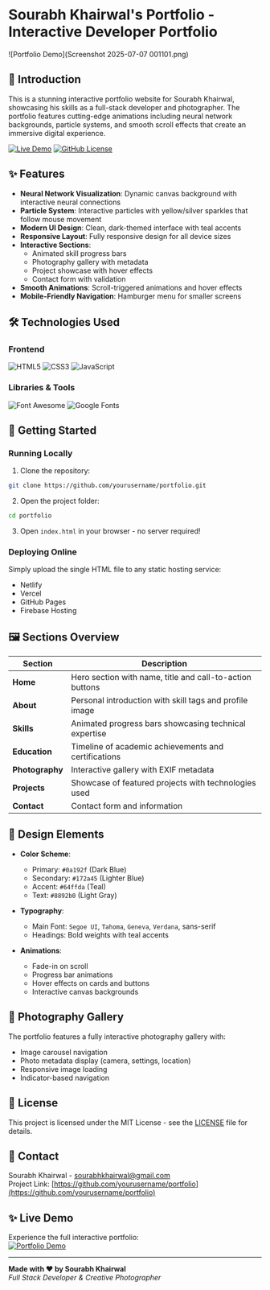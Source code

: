 # Sourabh Khairwal's Portfolio - Interactive Developer Portfolio

![Portfolio Demo](Screenshot 2025-07-07 001101.png)

## 🌟 Introduction

This is a stunning interactive portfolio website for Sourabh Khairwal, showcasing his skills as a full-stack developer and photographer. The portfolio features cutting-edge animations including neural network backgrounds, particle systems, and smooth scroll effects that create an immersive digital experience.

[![Live Demo]([https://img.shields.io/badge/Live-Demo-brightgreen?style=for-the-badge)](https://s0urabh-portfolio.netlify.app/)
[![GitHub License](https://img.shields.io/badge/license-MIT-blue?style=for-the-badge)](https://github.com/soura8hs/s0urabh-portfolio)

## ✨ Features

- **Neural Network Visualization**: Dynamic canvas background with interactive neural connections
- **Particle System**: Interactive particles with yellow/silver sparkles that follow mouse movement
- **Modern UI Design**: Clean, dark-themed interface with teal accents
- **Responsive Layout**: Fully responsive design for all device sizes
- **Interactive Sections**:
  - Animated skill progress bars
  - Photography gallery with metadata
  - Project showcase with hover effects
  - Contact form with validation
- **Smooth Animations**: Scroll-triggered animations and hover effects
- **Mobile-Friendly Navigation**: Hamburger menu for smaller screens

## 🛠 Technologies Used

### Frontend
![HTML5](https://img.shields.io/badge/HTML5-E34F26?style=for-the-badge&logo=html5&logoColor=white)
![CSS3](https://img.shields.io/badge/CSS3-1572B6?style=for-the-badge&logo=css3&logoColor=white)
![JavaScript](https://img.shields.io/badge/JavaScript-F7DF1E?style=for-the-badge&logo=javascript&logoColor=black)

### Libraries & Tools
![Font Awesome](https://img.shields.io/badge/Font%20Awesome-339AF0?style=for-the-badge&logo=font-awesome&logoColor=white)
![Google Fonts](https://img.shields.io/badge/Google%20Fonts-4285F4?style=for-the-badge&logo=google-fonts&logoColor=white)

## 🚀 Getting Started

### Running Locally

1. Clone the repository:
```bash
git clone https://github.com/yourusername/portfolio.git
```

2. Open the project folder:
```bash
cd portfolio
```

3. Open `index.html` in your browser - no server required!

### Deploying Online

Simply upload the single HTML file to any static hosting service:
- Netlify
- Vercel
- GitHub Pages
- Firebase Hosting

## 🖼️ Sections Overview

| Section | Description |
|---------|-------------|
| **Home** | Hero section with name, title and call-to-action buttons |
| **About** | Personal introduction with skill tags and profile image |
| **Skills** | Animated progress bars showcasing technical expertise |
| **Education** | Timeline of academic achievements and certifications |
| **Photography** | Interactive gallery with EXIF metadata |
| **Projects** | Showcase of featured projects with technologies used |
| **Contact** | Contact form and information |

## 🎨 Design Elements

- **Color Scheme**:
  - Primary: `#0a192f` (Dark Blue)
  - Secondary: `#172a45` (Lighter Blue)
  - Accent: `#64ffda` (Teal)
  - Text: `#8892b0` (Light Gray)

- **Typography**:
  - Main Font: `Segoe UI`, `Tahoma`, `Geneva`, `Verdana`, sans-serif
  - Headings: Bold weights with teal accents

- **Animations**:
  - Fade-in on scroll
  - Progress bar animations
  - Hover effects on cards and buttons
  - Interactive canvas backgrounds

## 📸 Photography Gallery

The portfolio features a fully interactive photography gallery with:

- Image carousel navigation
- Photo metadata display (camera, settings, location)
- Responsive image loading
- Indicator-based navigation

## 📜 License

This project is licensed under the MIT License - see the [LICENSE](LICENSE) file for details.

## 💌 Contact

Sourabh Khairwal - [sourabhkhairwal@gmail.com](mailto:sourabhkhairwal@gmail.com)  
Project Link: [https://github.com/yourusername/portfolio](https://github.com/yourusername/portfolio)

## ✨ Live Demo

Experience the full interactive portfolio:  
[![Portfolio Demo](https://img.shields.io/badge/View-Portfolio-teal?style=for-the-badge&logo=google-chrome&logoColor=white)](https://s0urabh-portfolio.netlify.app/)

---

**Made with ❤️ by Sourabh Khairwal**  
*Full Stack Developer & Creative Photographer*
